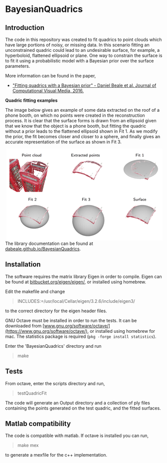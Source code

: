 # BayesianQuadrics

## Introduction
The code in this repository was created to fit quadrics to point clouds which have large portions of noisy, or missing data. In this scenario fitting an unconstrained quadric could lead to an undesirable surface, for example, a hyperboloid, flattened ellipsoid or plane. One way to constrain the surface is to fit it using a probabilistic model with a Bayesian prior over the surface parameters.

More information can be found in the paper,
 * ["Fitting quadrics with a Bayesian prior" - Daniel Beale et al. Journal of Computational Visual Media, 2016.](http://link.springer.com/article/10.1007/s41095-016-0041-9)

**Quadric fitting examples**

The image below gives an example of some data extracted on the roof of a phone booth, on which no points were created in the reconstruction process. It is clear that the surface forms is drawn from an ellipsoid given that we know that the object is a phone booth, but fitting the quadric without a prior leads to the flattened ellipsoid shown in Fit 1. As we modify the prior, the fit becomes closer and closer to a sphere, and finally gives an accurate representation of the surface as shown in Fit 3.

<img alt="Quadric fitting examples" style="float:right" width="500px" src="doc/QuadricFitExamples.png" />

The library documentation can be found at [dabeale.github.io/BayesianQuadrics](http://dabeale.github.io/BayesianQuadrics).

## Installation
The software requires the matrix library Eigen in order to compile. Eigen can be found at [bitbucket.org/eigen/eigen/](https://bitbucket.org/eigen/eigen/), or installed using homebrew. 

Edit the makefile and change 
> INCLUDES:=/usr/local/Cellar/eigen/3.2.6/include/eigen3/ 

to the correct directory for the eigen header files.

GNU Octave must be installed in order to run the tests. It can be downloaded from [www.gnu.org/software/octave/](https://www.gnu.org/software/octave/), or installed using homebrew for mac. The statistics package is required (`pkg -forge install statistics`).

Enter the 'BayesianQuadrics' directory and run
> make

## Tests
From octave, enter the scripts directory and run,
> testQuadricFit

The code will generate an Output directory and a collection of ply files containing the points generated on the test quadric, and the fitted surfaces.

## Matlab compatibility
The code is compatible with matlab. If octave is installed you can run,
> make mex

to generate a mexfile for the c++ implementation.

